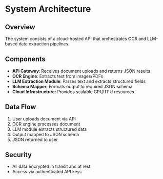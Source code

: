 # System Architecture

## Overview
The system consists of a cloud-hosted API that orchestrates OCR and LLM-based data extraction pipelines.

## Components
- **API Gateway**: Receives document uploads and returns JSON results
- **OCR Engine**: Extracts text from images/PDFs
- **LLM Extraction Module**: Parses text and extracts structured fields
- **Schema Mapper**: Formats output to required JSON schema
- **Cloud Infrastructure**: Provides scalable GPU/TPU resources

## Data Flow
1. User uploads document via API
2. OCR engine processes document
3. LLM module extracts structured data
4. Output mapped to JSON schema
5. JSON returned to user

## Security
- All data encrypted in transit and at rest
- Access via authenticated API keys
